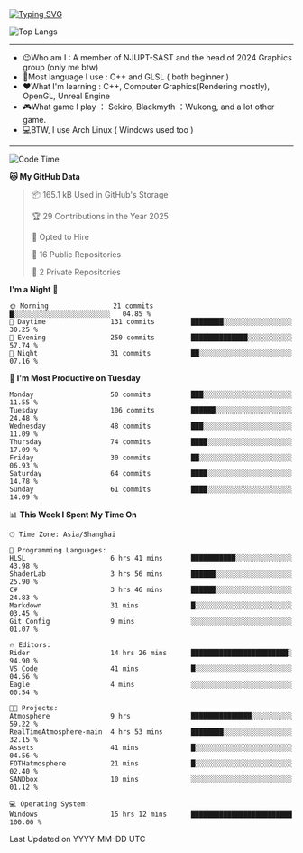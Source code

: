 <a href="https://git.io/typing-svg">
  <img src="https://readme-typing-svg.demolab.com?font=Fira+Code&pause=1000&random=false&width=435&separator=%3D&lines=std%3A%3Aprintln(%22Hello,+world!%22);" alt="Typing SVG" />
</a>

![Top Langs](https://github-readme-stats.vercel.app/api/top-langs/?username=FOTH0626&theme=transparent)

---

- 😉Who am I : A member of NJUPT-SAST and the head of 2024 Graphics group (only me btw)
- 📖Most language I use : C++ and GLSL ( both beginner )
- ❤What I'm learning : C++, Computer Graphics(Rendering mostly), OpenGL, Unreal Engine
- 🎮What game I play ： Sekiro, Blackmyth ：Wukong, and a lot other game.
- 💻BTW, I use Arch Linux ( Windows used too )
---
<!--START_SECTION:waka-->
![Code Time](http://img.shields.io/badge/Code%20Time-115%20hrs%206%20mins-blue)

**🐱 My GitHub Data** 

> 📦 165.1 kB Used in GitHub's Storage 
 > 
> 🏆 29 Contributions in the Year 2025
 > 
> 💼 Opted to Hire
 > 
> 📜 16 Public Repositories 
 > 
> 🔑 2 Private Repositories 
 > 
**I'm a Night 🦉** 

```text
🌞 Morning                21 commits          █░░░░░░░░░░░░░░░░░░░░░░░░   04.85 % 
🌆 Daytime                131 commits         ████████░░░░░░░░░░░░░░░░░   30.25 % 
🌃 Evening                250 commits         ██████████████░░░░░░░░░░░   57.74 % 
🌙 Night                  31 commits          ██░░░░░░░░░░░░░░░░░░░░░░░   07.16 % 
```
📅 **I'm Most Productive on Tuesday** 

```text
Monday                   50 commits          ███░░░░░░░░░░░░░░░░░░░░░░   11.55 % 
Tuesday                  106 commits         ██████░░░░░░░░░░░░░░░░░░░   24.48 % 
Wednesday                48 commits          ███░░░░░░░░░░░░░░░░░░░░░░   11.09 % 
Thursday                 74 commits          ████░░░░░░░░░░░░░░░░░░░░░   17.09 % 
Friday                   30 commits          ██░░░░░░░░░░░░░░░░░░░░░░░   06.93 % 
Saturday                 64 commits          ████░░░░░░░░░░░░░░░░░░░░░   14.78 % 
Sunday                   61 commits          ████░░░░░░░░░░░░░░░░░░░░░   14.09 % 
```


📊 **This Week I Spent My Time On** 

```text
🕑︎ Time Zone: Asia/Shanghai

💬 Programming Languages: 
HLSL                     6 hrs 41 mins       ███████████░░░░░░░░░░░░░░   43.98 % 
ShaderLab                3 hrs 56 mins       ██████░░░░░░░░░░░░░░░░░░░   25.90 % 
C#                       3 hrs 46 mins       ██████░░░░░░░░░░░░░░░░░░░   24.83 % 
Markdown                 31 mins             █░░░░░░░░░░░░░░░░░░░░░░░░   03.45 % 
Git Config               9 mins              ░░░░░░░░░░░░░░░░░░░░░░░░░   01.07 % 

🔥 Editors: 
Rider                    14 hrs 26 mins      ████████████████████████░   94.90 % 
VS Code                  41 mins             █░░░░░░░░░░░░░░░░░░░░░░░░   04.56 % 
Eagle                    4 mins              ░░░░░░░░░░░░░░░░░░░░░░░░░   00.54 % 

🐱‍💻 Projects: 
Atmosphere               9 hrs               ███████████████░░░░░░░░░░   59.22 % 
RealTimeAtmosphere-main  4 hrs 53 mins       ████████░░░░░░░░░░░░░░░░░   32.15 % 
Assets                   41 mins             █░░░░░░░░░░░░░░░░░░░░░░░░   04.56 % 
FOTHatmosphere           21 mins             █░░░░░░░░░░░░░░░░░░░░░░░░   02.40 % 
SANDbox                  10 mins             ░░░░░░░░░░░░░░░░░░░░░░░░░   01.12 % 

💻 Operating System: 
Windows                  15 hrs 12 mins      █████████████████████████   100.00 % 
```


 Last Updated on YYYY-MM-DD UTC
<!--END_SECTION:waka-->
